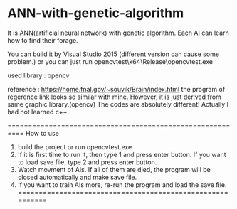 # ANN-with-genetic-algorithm
It is ANN(artificial neural network) with genetic algorithm. Each AI can learn how to find their forage.

You can build it by Visual Studio 2015 (different version can cause some problem.)
or you can just run opencvtest\x64\Release\opencvtest.exe

used library : opencv

reference : https://home.fnal.gov/~souvik/Brain/index.html
the program of regerence link looks so similar with mine. However, it is just derived from same graphic library.(opencv)
The codes are absolutely different! Actually I had not learned c++.

==========================================================
How to use

1. build the project or run opencvtest.exe
2. If it is first time to run it, then type 1 and press enter button. If you want to load save file, type 2 and press enter button.
3. Watch movment of AIs. If all of them are died, the program will be closed automatically and make save file.
4. If you want to train AIs more, re-run the program and load the save file.
==========================================================
